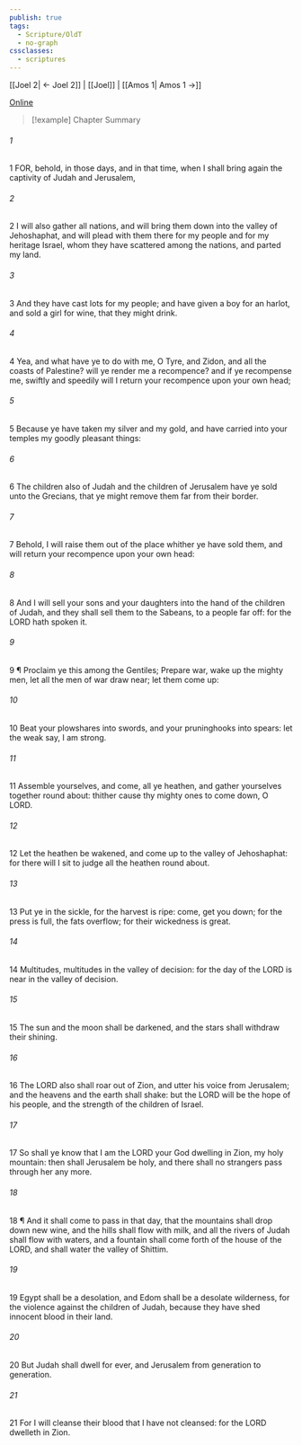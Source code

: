 ```yaml
---
publish: true
tags:
  - Scripture/OldT
  - no-graph
cssclasses:
  - scriptures
---
```

[[Joel 2| ← Joel 2]] | [[Joel]] | [[Amos 1| Amos 1 →]]

[Online](https://churchofjesuschrist.org/study/scriptures/ot/joel/3?lang=eng)

>[!example] Chapter Summary
>
###### 1
1 FOR, behold, in those days, and in that time, when I shall bring again the captivity of Judah and Jerusalem,
###### 2
2 I will also gather all nations, and will bring them down into the valley of Jehoshaphat, and will plead with them there for my people and for my heritage Israel, whom they have scattered among the nations, and parted my land.
###### 3
3 And they have cast lots for my people; and have given a boy for an harlot, and sold a girl for wine, that they might drink.
###### 4
4 Yea, and what have ye to do with me, O Tyre, and Zidon, and all the coasts of Palestine?  will ye render me a recompence?  and if ye recompense me, swiftly and speedily will I return your recompence upon your own head;
###### 5
5 Because ye have taken my silver and my gold, and have carried into your temples my goodly pleasant things:
###### 6
6 The children also of Judah and the children of Jerusalem have ye sold unto the Grecians, that ye might remove them far from their border.
###### 7
7 Behold, I will raise them out of the place whither ye have sold them, and will return your recompence upon your own head:
###### 8
8 And I will sell your sons and your daughters into the hand of the children of Judah, and they shall sell them to the Sabeans, to a people far off: for the LORD hath spoken it.
###### 9
9 ¶ Proclaim ye this among the Gentiles; Prepare war, wake up the mighty men, let all the men of war draw near; let them come up:
###### 10
10 Beat your plowshares into swords, and your pruninghooks into spears: let the weak say, I am strong.
###### 11
11 Assemble yourselves, and come, all ye heathen, and gather yourselves together round about: thither cause thy mighty ones to come down, O LORD.
###### 12
12 Let the heathen be wakened, and come up to the valley of Jehoshaphat: for there will I sit to judge all the heathen round about.
###### 13
13 Put ye in the sickle, for the harvest is ripe: come, get you down; for the press is full, the fats overflow; for their wickedness is great.
###### 14
14 Multitudes, multitudes in the valley of decision: for the day of the LORD is near in the valley of decision.
###### 15
15 The sun and the moon shall be darkened, and the stars shall withdraw their shining.
###### 16
16 The LORD also shall roar out of Zion, and utter his voice from Jerusalem; and the heavens and the earth shall shake: but the LORD will be the hope of his people, and the strength of the children of Israel.
###### 17
17 So shall ye know that I am the LORD your God dwelling in Zion, my holy mountain: then shall Jerusalem be holy, and there shall no strangers pass through her any more.
###### 18
18 ¶ And it shall come to pass in that day, that the mountains shall drop down new wine, and the hills shall flow with milk, and all the rivers of Judah shall flow with waters, and a fountain shall come forth of the house of the LORD, and shall water the valley of Shittim.
###### 19
19 Egypt shall be a desolation, and Edom shall be a desolate wilderness, for the violence against the children of Judah, because they have shed innocent blood in their land.
###### 20
20 But Judah shall dwell for ever, and Jerusalem from generation to generation.
###### 21
21 For I will cleanse their blood that I have not cleansed: for the LORD dwelleth in Zion.



